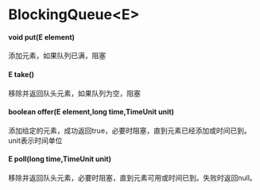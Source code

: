 # BlockingQueue\<E>

#### void put(E element)
添加元素，如果队列已满，阻塞
#### E take()
移除并返回队头元素，如果队列为空，阻塞
#### boolean offer(E element,long time,TimeUnit unit)
添加给定的元素，成功返回true，必要时阻塞，直到元素已经添加或时间已到。unit表示时间单位
#### E poll(long time,TimeUnit unit)
移除并返回队头元素，必要时阻塞，直到元素可用或时间已到。失败时返回null。